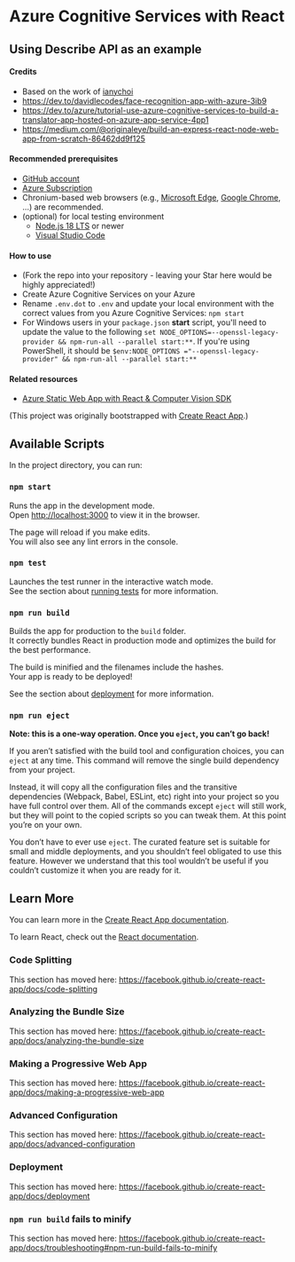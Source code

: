 # Azure Cognitive Services with React

## Using Describe API as an example

#### Credits

- Based on the work of [ianychoi](https://github.com/ianychoi/azure-cognitive-services-with-react.git)
- https://dev.to/davidlecodes/face-recognition-app-with-azure-3ib9
- https://dev.to/azure/tutorial-use-azure-cognitive-services-to-build-a-translator-app-hosted-on-azure-app-service-4pp1
- https://medium.com/@originaleye/build-an-express-react-node-web-app-from-scratch-86462dd9f125

#### Recommended prerequisites

- [GitHub account](https://github.com/)
- [Azure Subscription](https://azure.microsoft.com/)
- Chronium-based web browsers (e.g., [Microsoft Edge](https://www.microsoft.com/en-us/edge), [Google Chrome](https://www.google.com/chrome), ...) are recommended.
- (optional) for local testing environment
  - [Node.js 18 LTS](https://nodejs.org/) or newer
  - [Visual Studio Code](https://code.visualstudio.com/)

#### How to use

- (Fork the repo into your repository - leaving your Star here would be highly appreciated!)
- Create Azure Cognitive Services on your Azure
- Rename `.env.dot` to `.env` and update your local environment with the correct values from you Azure Cognitive Services: `npm start`
- For Windows users in your `package.json` **start** script, you'll need to update the value to the following `set NODE_OPTIONS=--openssl-legacy-provider && npm-run-all --parallel start:**`. If you're using PowerShell, it should be `$env:NODE_OPTIONS ="--openssl-legacy-provider" && npm-run-all --parallel start:**`


#### Related resources

- [Azure Static Web App with React & Computer Vision SDK](https://docs.microsoft.com/en-us/azure/developer/javascript/tutorial/static-web-app/add-computer-vision-react-app)

(This project was originally bootstrapped with [Create React App](https://github.com/facebook/create-react-app).)

## Available Scripts

In the project directory, you can run:

### `npm start`

Runs the app in the development mode.<br />
Open [http://localhost:3000](http://localhost:3000) to view it in the browser.

The page will reload if you make edits.<br />
You will also see any lint errors in the console.

### `npm test`

Launches the test runner in the interactive watch mode.<br />
See the section about [running tests](https://facebook.github.io/create-react-app/docs/running-tests) for more information.

### `npm run build`

Builds the app for production to the `build` folder.<br />
It correctly bundles React in production mode and optimizes the build for the best performance.

The build is minified and the filenames include the hashes.<br />
Your app is ready to be deployed!

See the section about [deployment](https://facebook.github.io/create-react-app/docs/deployment) for more information.

### `npm run eject`

**Note: this is a one-way operation. Once you `eject`, you can’t go back!**

If you aren’t satisfied with the build tool and configuration choices, you can `eject` at any time. This command will remove the single build dependency from your project.

Instead, it will copy all the configuration files and the transitive dependencies (Webpack, Babel, ESLint, etc) right into your project so you have full control over them. All of the commands except `eject` will still work, but they will point to the copied scripts so you can tweak them. At this point you’re on your own.

You don’t have to ever use `eject`. The curated feature set is suitable for small and middle deployments, and you shouldn’t feel obligated to use this feature. However we understand that this tool wouldn’t be useful if you couldn’t customize it when you are ready for it.

## Learn More

You can learn more in the [Create React App documentation](https://facebook.github.io/create-react-app/docs/getting-started).

To learn React, check out the [React documentation](https://reactjs.org/).

### Code Splitting

This section has moved here: https://facebook.github.io/create-react-app/docs/code-splitting

### Analyzing the Bundle Size

This section has moved here: https://facebook.github.io/create-react-app/docs/analyzing-the-bundle-size

### Making a Progressive Web App

This section has moved here: https://facebook.github.io/create-react-app/docs/making-a-progressive-web-app

### Advanced Configuration

This section has moved here: https://facebook.github.io/create-react-app/docs/advanced-configuration

### Deployment

This section has moved here: https://facebook.github.io/create-react-app/docs/deployment

### `npm run build` fails to minify

This section has moved here: https://facebook.github.io/create-react-app/docs/troubleshooting#npm-run-build-fails-to-minify
